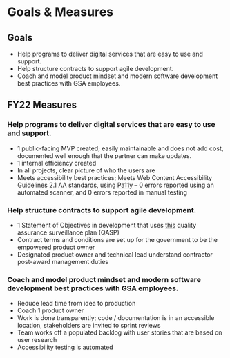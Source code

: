 # Goals & Measures

## Goals
- Help programs to deliver digital services that are easy to use and support. 
- Help structure contracts to support agile development.
- Coach and model product mindset and modern software development best practices with GSA employees.

## FY22 Measures
### Help programs to deliver digital services that are easy to use and support. 
- 1 public-facing MVP created; easily maintainable and does not add cost, documented well enough that the partner can make updates.
- 1 internal efficiency created
- In all projects, clear picture of who the users are
- Meets accessibility best practices; Meets Web Content Accessibility Guidelines 2.1 AA standards, using [Pa11y](https://github.com/pa11y/pa11y) – 0 errors reported using an automated scanner, and 0 errors reported in manual testing

### Help structure contracts to support agile development.
- 1 Statement of Objectives in development that uses [this](https://derisking-guide.18f.gov/qasp/) quality assurance surveillance plan (QASP)
- Contract terms and conditions are set up for the government to be the empowered product owner
- Designated product owner and technical lead understand contractor post-award management duties 

### Coach and model product mindset and modern software development best practices with GSA employees.
- Reduce lead time from idea to production
- Coach 1 product owner
- Work is done transparently; code / documentation is in an accessible location, stakeholders are invited to sprint reviews
- Team works off a populated backlog with user stories that are based on user research
- Accessibility testing is automated
